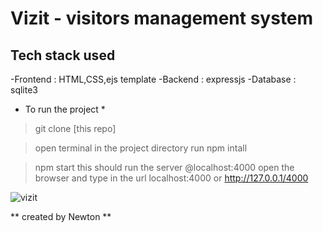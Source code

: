 # Vizit - visitors management system

## Tech stack used
   -Frontend : HTML,CSS,ejs template
   -Backend  : expressjs
   -Database : sqlite3


* To run the project *
> git clone [this repo]

> open terminal in the project directory 
run
> npm intall

>npm start
this should run the server @localhost:4000
>open the browser and type in the url localhost:4000 
>or http://127.0.0.1/4000


![vizit](https://github.com/Newton-Nganga/vizit/assets/93589514/dbe88703-5d9e-4611-abe7-7f6852879d27)




** created by Newton **




